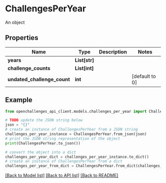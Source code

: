 # ChallengesPerYear

An object

## Properties

| Name                        | Type          | Description | Notes          |
| --------------------------- | ------------- | ----------- | -------------- |
| **years**                   | **List[str]** |             |
| **challenge_counts**        | **List[int]** |             |
| **undated_challenge_count** | **int**       |             | [default to 0] |

## Example

```python
from openchallenges_api_client.models.challenges_per_year import ChallengesPerYear

# TODO update the JSON string below
json = "{}"
# create an instance of ChallengesPerYear from a JSON string
challenges_per_year_instance = ChallengesPerYear.from_json(json)
# print the JSON string representation of the object
print(ChallengesPerYear.to_json())

# convert the object into a dict
challenges_per_year_dict = challenges_per_year_instance.to_dict()
# create an instance of ChallengesPerYear from a dict
challenges_per_year_from_dict = ChallengesPerYear.from_dict(challenges_per_year_dict)
```

[[Back to Model list]](../README.md#documentation-for-models) [[Back to API list]](../README.md#documentation-for-api-endpoints) [[Back to README]](../README.md)
